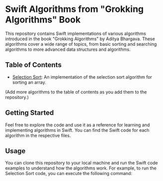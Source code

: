 # Swift Algorithms from "Grokking Algorithms" Book

This repository contains Swift implementations of various algorithms introduced in the book "Grokking Algorithms" by Aditya Bhargava. These algorithms cover a wide range of topics, from basic sorting and searching algorithms to more advanced data structures and algorithms.

## Table of Contents


- [Selection Sort](./SelectionSort.swift): An implementation of the selection sort algorithm for sorting an array.

(Add more algorithms to the table of contents as you add them to the repository.)

## Getting Started

Feel free to explore the code and use it as a reference for learning and implementing algorithms in Swift. You can find the Swift code for each algorithm in the respective files.

## Usage

You can clone this repository to your local machine and run the Swift code examples to understand how the algorithms work. For example, to run the Selection Sort code, you can execute the following command:

